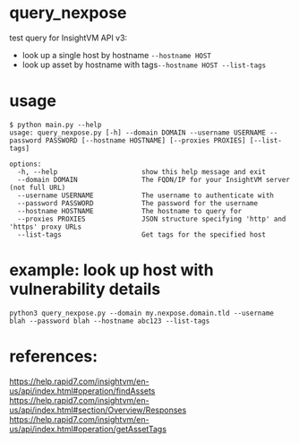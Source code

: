 # query_nexpose

test query for InsightVM API v3:<br>
* look up a single host by hostname `--hostname HOST`
* look up asset by hostname with tags`--hostname HOST --list-tags`

# usage
```
$ python main.py --help
usage: query_nexpose.py [-h] --domain DOMAIN --username USERNAME --password PASSWORD [--hostname HOSTNAME] [--proxies PROXIES] [--list-tags]

options:
  -h, --help                     show this help message and exit
  --domain DOMAIN                The FQDN/IP for your InsightVM server (not full URL)
  --username USERNAME            The username to authenticate with
  --password PASSWORD            The password for the username
  --hostname HOSTNAME            The hostname to query for
  --proxies PROXIES              JSON structure specifying 'http' and 'https' proxy URLs
  --list-tags                    Get tags for the specified host
```


# example: look up host with vulnerability details
`python3 query_nexpose.py --domain my.nexpose.domain.tld --username blah --password blah --hostname abc123 --list-tags`

# references: 
https://help.rapid7.com/insightvm/en-us/api/index.html#operation/findAssets
https://help.rapid7.com/insightvm/en-us/api/index.html#section/Overview/Responses
https://help.rapid7.com/insightvm/en-us/api/index.html#operation/getAssetTags
